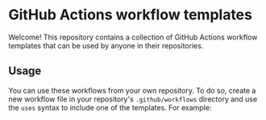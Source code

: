 # GitHub Actions workflow templates
Welcome! This repository contains a collection of GitHub Actions workflow templates that can be used by anyone in their 
repositories.

## Usage
You can use these workflows from your own repository. To do so, create a new workflow file in your repository's
`.github/workflows` directory and use the `uses` syntax to include one of the templates. For example:
